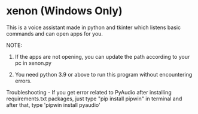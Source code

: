 # xenon (Windows Only)
This is a voice assistant made in python and tkinter which listens basic commands and can open apps for you.

NOTE: 

1. If the apps are not opening, you can update the path according to your pc in xenon.py

2. You need python 3.9 or above to run this program without encountering errors.

Troubleshooting - If you get error related to PyAudio after installing requirements.txt packages, just type "pip install pipwin" 
in terminal and after that, type 'pipwin install pyaudio'